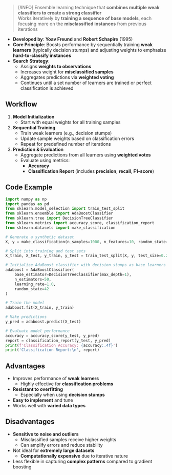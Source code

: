 > [!INFO]
> Ensemble learning technique that **combines multiple weak classifiers to create a strong classifier**  
> Works iteratively by **training a sequence of base models**, each focusing more on the **misclassified instances** from previous iterations

- **Developed by**: **Yoav Freund** and **Robert Schapire** (1995)
- **Core Principle**: Boosts performance by sequentially training **weak learners** (typically decision stumps) and adjusting weights to emphasize **hard-to-classify instances**
- **Search Strategy**:
	- Assigns **weights to observations**
	- Increases weight for **misclassified samples**
	- Aggregates predictions via **weighted voting**
	- Continues until a set number of learners are trained or perfect classification is achieved

## Workflow

1. **Model Initialization**
	- Start with equal weights for all training samples
2. **Sequential Training**
	- Train weak learners (e.g., decision stumps)
	- Update sample weights based on classification errors
	- Repeat for predefined number of iterations
3. **Prediction & Evaluation**
	- Aggregate predictions from all learners using **weighted votes**
	- Evaluate using metrics:
		- **Accuracy**
		- **Classification Report** (includes **precision**, **recall**, **F1-score**)

## Code Example

```python
import numpy as np
import pandas as pd
from sklearn.model_selection import train_test_split
from sklearn.ensemble import AdaBoostClassifier
from sklearn.tree import DecisionTreeClassifier
from sklearn.metrics import accuracy_score, classification_report
from sklearn.datasets import make_classification

# Generate a synthetic dataset
X, y = make_classification(n_samples=1000, n_features=10, random_state=42)

# Split into training and test sets
X_train, X_test, y_train, y_test = train_test_split(X, y, test_size=0.2, random_state=42)

# Initialize AdaBoost classifier with decision stumps as base learners
adaboost = AdaBoostClassifier(
    base_estimator=DecisionTreeClassifier(max_depth=1),
    n_estimators=50,
    learning_rate=1.0,
    random_state=42
)

# Train the model
adaboost.fit(X_train, y_train)

# Make predictions
y_pred = adaboost.predict(X_test)

# Evaluate model performance
accuracy = accuracy_score(y_test, y_pred)
report = classification_report(y_test, y_pred)
print(f'Classification Accuracy: {accuracy:.4f}')
print('Classification Report:\n', report)
```
## Advantages

- Improves performance of **weak learners**
	- Highly effective for **classification problems**
- **Resistant to overfitting**
	- Especially when using **decision stumps**
- **Easy to implement** and tune
- Works well with **varied data types**

## Disadvantages

- **Sensitive to noise and outliers**
	- Misclassified samples receive higher weights
	- Can amplify errors and reduce stability
- Not ideal for **extremely large datasets**
	- **Computationally expensive** due to iterative nature
- Less flexible in capturing **complex patterns** compared to gradient boosting